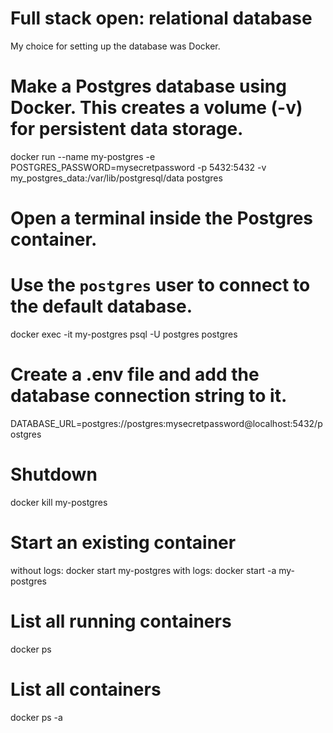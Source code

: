 # Full stack open: relational database

My choice for setting up the database was Docker.


# Make a Postgres database using Docker. This creates a volume (-v) for persistent data storage.
docker run --name my-postgres -e POSTGRES_PASSWORD=mysecretpassword -p 5432:5432 -v my_postgres_data:/var/lib/postgresql/data postgres

# Open a terminal inside the Postgres container.
# Use the `postgres` user to connect to the default database.
docker exec -it my-postgres psql -U postgres postgres

# Create a .env file and add the database connection string to it.
DATABASE_URL=postgres://postgres:mysecretpassword@localhost:5432/postgres

# Shutdown
docker kill my-postgres

# Start an existing container
without logs: docker start my-postgres
with logs: docker start -a my-postgres

# List all running containers
docker ps

# List all containers
docker ps -a



